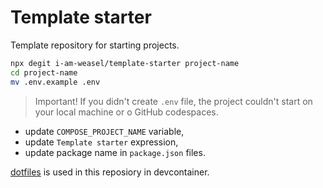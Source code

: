 # Template starter

Template repository for starting projects.

```sh
npx degit i-am-weasel/template-starter project-name
cd project-name
mv .env.example .env
```
> Important! If you didn't create `.env` file, the project couldn't start on
your local machine or o GitHub codespaces.

- update `COMPOSE_PROJECT_NAME` variable,
- update `Template starter` expression,
- update package name in `package.json` files.

[dotfiles] is used in this reposiory in devcontainer.

[dotfiles]: https://github.com/i-am-weasel/devcontainer-dotfiles
